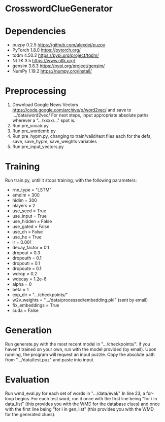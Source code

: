 # CrosswordClueGenerator

# Dependencies
- puzpy 0.2.5 https://github.com/alexdej/puzpy
- PyTorch 1.8.0 https://pytorch.org/
- tqdm 4.50.2 https://pypi.org/project/tqdm/
- NLTK 3.5 https://www.nltk.org/
- gensim 3.8.3 https://pypi.org/project/gensim/
- NumPy 1.19.2 https://numpy.org/install/

# Preprocessing
1. Download Google News Vectors https://code.google.com/archive/p/word2vec/ and save to .../data/word2vec/
For next steps, input appropriate absolute paths wherever a ".../xxxx/..." spot is.
3. Run pre_vocab.py
4. Run pre_wordemb.py
5. Run pre_hypm.py, changing to train/valid/text files each for the defs, save, save_hypm, save_weights variables 
6. Run pre_input_vectors.py

# Training
Run train.py, until it stops training, with the following parameters:
- rnn_type = "LSTM"
- emdim = 300
- hidim = 300
- nlayers = 2
- use_seed = True
- use_input = True
- use_hidden = False
- use_gated = False
- use_ch = False
- use_he = True
- lr = 0.001
- decay_factor = 0.1
- dropout = 0.3
- dropouth = 0.1
- dropouti = 0.1
- dropoute = 0.1
- wdrop = 0.2
- wdecay = 1.2e-6
- alpha = 0
- beta = 1
- exp_dir = ".../checkpoints/"
- w2v_weights = ".../data/processed/embedding.pkl" (sent by email)
- fix_embeddings = True
- cuda = False
  
# Generation
Run generate.py with the most recent model in ".../checkpoints/". If you haven't trained on your own, run with the model provided (by email).
Upon running, the program will request an input puzzle. Copy the absolute path from ".../data/test.puz" and paste into input.

# Evaluation
Run wmd_eval.py for each set of words in ".../data/eval/"
In line 23, a for-loop begins. For each test word, run it once with the first line being "for i in data_list" (this provides you with the WMD for the database clues) and once with the first line being "for i in gen_list" (this provides you with the WMD for the generated clues).


